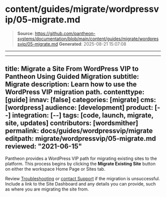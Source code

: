 # content/guides/migrate/wordpressvip/05-migrate.md

> **Source**: https://github.com/pantheon-systems/documentation/blob/main/content/guides/migrate/wordpressvip/05-migrate.md
> **Generated**: 2025-08-21 15:07:08

---

---
title: Migrate a Site From WordPress VIP to Pantheon Using Guided Migration
subtitle: Migrate
description: Learn how to use the WordPress VIP migration path.
contenttype: [guide]
innav: [false]
categories: [migrate]
cms: [wordpress]
audience: [development]
product: [--]
integration: [--]
tags: [code, launch, migrate, site, updates]
contributors: [wordsmither]
permalink: docs/guides/wordpressvip/migrate
editpath: migrate/wordpressvip/05-migrate.md
reviewed: "2021-06-15"
---

Pantheon provides a WordPress VIP path for migrating existing sites to the platform. This process begins by clicking the **Migrate Existing Site** button on either the workspace Home Page or Sites tab.

<Partial file="migrate/migrate-wp.md" />

Review [Troubleshooting](/guides/wordpressvip/troubleshooting) or [contact Support](/guides/support/contact-support/) if the migration is unsuccessful. Include a link to the Site Dashboard and any details you can provide, such as where you are migrating the site from.
